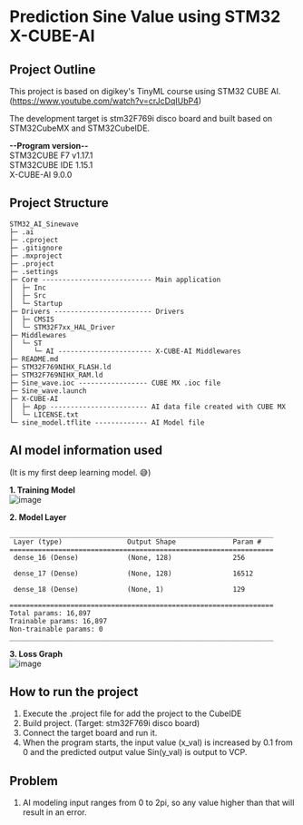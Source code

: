 # Prediction Sine Value using STM32 X-CUBE-AI 

## Project Outline
This project is based on digikey's TinyML course using STM32 CUBE AI.  
(https://www.youtube.com/watch?v=crJcDqIUbP4)  

The development target is stm32F769i disco board and built based on STM32CubeMX and STM32CubeIDE.  

**--Program version--**  
STM32CUBE F7 v1.17.1  
STM32CUBE IDE 1.15.1  
X-CUBE-AI 9.0.0

## Project Structure
```
STM32_AI_Sinewave
├─ .ai
├─ .cproject
├─ .gitignore
├─ .mxproject
├─ .project
├─ .settings
├─ Core --------------------------- Main application
│  ├─ Inc
│  ├─ Src
│  └─ Startup
├─ Drivers ------------------------ Drivers
│  ├─ CMSIS
│  └─ STM32F7xx_HAL_Driver
├─ Middlewares
│  └─ ST
│     └─ AI ----------------------- X-CUBE-AI Middlewares
├─ README.md
├─ STM32F769NIHX_FLASH.ld
├─ STM32F769NIHX_RAM.ld
├─ Sine_wave.ioc ----------------- CUBE MX .ioc file
├─ Sine_wave.launch
├─ X-CUBE-AI
│  ├─ App ------------------------ AI data file created with CUBE MX
│  └─ LICENSE.txt
└─ sine_model.tflite ------------- AI Model file
```

## AI model information used  

(It is my first deep learning model. :sweat_smile:)  

**1. Training Model**  
![image](https://github.com/user-attachments/assets/3fb5eea6-7cc7-44c6-bf0c-28323c572415)

**2. Model Layer** 
```
_________________________________________________________________
 Layer (type)                Output Shape              Param #   
=================================================================
 dense_16 (Dense)            (None, 128)               256       
                                                                 
 dense_17 (Dense)            (None, 128)               16512     
                                                                 
 dense_18 (Dense)            (None, 1)                 129       
                                                                 
=================================================================
Total params: 16,897
Trainable params: 16,897
Non-trainable params: 0
_________________________________________________________________
```

**3. Loss Graph**  
![image](https://github.com/user-attachments/assets/13afed73-c609-4d3f-b510-901820a6da7b)


## How to run the project
1. Execute the .project file for add the project to the CubeIDE
2. Build project. (Target: stm32F769i disco board)
3. Connect the target board and run it.
4. When the program starts, the input value (x_val) is increased by 0.1 from 0 and the predicted output value Sin(y_val) is output to VCP.

## Problem
1. AI modeling input ranges from 0 to 2pi, so any value higher than that will result in an error.




